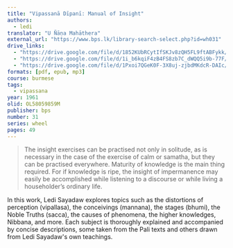 ```yaml
---
title: "Vipassanā Dīpanī: Manual of Insight"
authors:
  - ledi
translator: "U Ñāṇa Mahāthera"
external_url: "https://www.bps.lk/library-search-select.php?id=wh031"
drive_links:
  - "https://drive.google.com/file/d/1852KUbRCytIfSKJv8zQH5FL9ftABFykk/view?usp=sharing"
  - "https://drive.google.com/file/d/1i_b6kqiF4zB4FS8zb7C_dWQQ5i9b-77F/view?usp=drive_link"
  - "https://drive.google.com/file/d/1Pxoi7QGeK0F-3X8uj-zjbdMKdcR-DAIc/view?usp=drivesdk"
formats: [pdf, epub, mp3]
course: burmese
tags:
  - vipassana
year: 1961
olid: OL58059859M
publisher: bps
number: 31
series: wheel
pages: 49
---
```


> The insight exercises can be practised not only in solitude,
as is necessary in the case of the exercise of calm or samatha, but they can be practised everywhere. Maturity of
knowledge is the main thing required. For if knowledge is
ripe, the insight of impermanence may easily be
accomplished while listening to a discourse or while living a
householder’s ordinary life.

In this work, Ledi Sayadaw explores topics such as the distortions of perception (vipallasa), the conceivings (mannana), the stages (bhumi), the Noble Truths (sacca), the causes of phenomena, the higher knowledges, Nibbana, and more. Each subject is thoroughly explained and accompanied by concise descriptions, some taken from the Pali texts and others drawn from Ledi Sayadaw's own teachings.